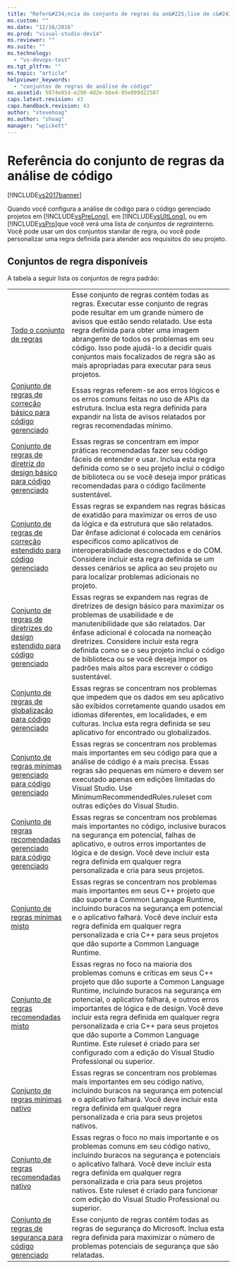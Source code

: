 ```yaml
---
title: "Refer&#234;ncia do conjunto de regras da an&#225;lise de c&#243;digo | Microsoft Docs"
ms.custom: ""
ms.date: "12/16/2016"
ms.prod: "visual-studio-dev14"
ms.reviewer: ""
ms.suite: ""
ms.technology: 
  - "vs-devops-test"
ms.tgt_pltfrm: ""
ms.topic: "article"
helpviewer_keywords: 
  - "conjuntos de regras de análise de código"
ms.assetid: 5874e854-e298-4d2e-bbe4-95e899d22587
caps.latest.revision: 43
caps.handback.revision: 43
author: "stevehoag"
ms.author: "shoag"
manager: "wpickett"
---
```

# Refer&#234;ncia do conjunto de regras da an&#225;lise de c&#243;digo
[!INCLUDE[vs2017banner](../code-quality/includes/vs2017banner.md)]

Quando você configura a análise de código para o código gerenciado projetos em [!INCLUDE[vsPreLong](../code-quality/includes/vsprelong_md.md)], em [!INCLUDE[vsUltLong](../code-quality/includes/vsultlong_md.md)], ou em [!INCLUDE[vsPro](../code-quality/includes/vspro_md.md)]que você verá uma lista *de conjuntos de regra*interno.  Você pode usar um dos conjuntos standar de regra, ou você pode personalizar uma regra definida para atender aos requisitos do seu projeto.  
  
## Conjuntos de regra disponíveis  
 A tabela a seguir lista os conjuntos de regra padrão:  
  
|||  
|-|-|  
|[Todo o conjunto de regras](../code-quality/all-rules-rule-set.md)|Esse conjunto de regras contém todas as regras.  Executar esse conjunto de regras pode resultar em um grande número de avisos que estão sendo relatado.  Use esta regra definida para obter uma imagem abrangente de todos os problemas em seu código.  Isso pode ajudá\-lo a decidir quais conjuntos mais focalizados de regra são as mais apropriadas para executar para seus projetos.|  
|[Conjunto de regras de correção básico para código gerenciado](../code-quality/basic-correctness-rules-rule-set-for-managed-code.md)|Essas regras referem\-se aos erros lógicos e os erros comuns feitas no uso de APIs da estrutura.  Inclua esta regra definida para expandir na lista de avisos relatados por regras recomendadas mínimo.|  
|[Conjunto de regras de diretriz do design básico para código gerenciado](../code-quality/basic-design-guideline-rules-rule-set-for-managed-code.md)|Essas regras se concentram em impor práticas recomendadas fazer seu código fáceis de entender e usar.  Inclua esta regra definida como se o seu projeto inclui o código de biblioteca ou se você deseja impor práticas recomendadas para o código facilmente sustentável.|  
|[Conjunto de regras de correção estendido para código gerenciado](../code-quality/extended-correctness-rules-rule-set-for-managed-code.md)|Essas regras se expandem nas regras básicas de exatidão para maximizar os erros de uso da lógica e da estrutura que são relatados.  Dar ênfase adicional é colocada em cenários específicos como aplicativos de interoperabilidade desconectados e do COM.  Considere incluir esta regra definida se um desses cenários se aplica ao seu projeto ou para localizar problemas adicionais no projeto.|  
|[Conjunto de regras de diretrizes do design estendido para código gerenciado](../code-quality/extended-design-guidelines-rules-rule-set-for-managed-code.md)|Essas regras se expandem nas regras de diretrizes de design básico para maximizar os problemas de usabilidade e de manutenibilidade que são relatados.  Dar ênfase adicional é colocada na nomeação diretrizes.  Considere incluir esta regra definida como se o seu projeto inclui o código de biblioteca ou se você deseja impor os padrões mais altos para escrever o código sustentável.|  
|[Conjunto de regras de globalização para código gerenciado](../code-quality/globalization-rules-rule-set-for-managed-code.md)|Essas regras se concentram nos problemas que impedem que os dados em seu aplicativo são exibidos corretamente quando usados em idiomas diferentes, em localidades, e em culturas.  Inclua esta regra definida se seu aplicativo for encontrado ou globalizados.|  
|[Conjunto de regras mínimas gerenciado para código gerenciado](../code-quality/managed-minimun-rules-rule-set-for-managed-code.md)|Essas regras se concentram nos problemas mais importantes em seu código para que a análise de código é a mais precisa.  Essas regras são pequenas em número e devem ser executado apenas em edições limitadas do Visual Studio.  Use MinimumRecommendedRules.ruleset com outras edições do Visual Studio.|  
|[Conjunto de regras recomendadas gerenciado para código gerenciado](../code-quality/managed-recommended-rules-rule-set-for-managed-code.md)|Essas regras se concentram nos problemas mais importantes no código, inclusive buracos na segurança em potencial, falhas de aplicativo, e outros erros importantes de lógica e de design.  Você deve incluir esta regra definida em qualquer regra personalizada e cria para seus projetos.|  
|[Conjunto de regras mínimas misto](../code-quality/mixed-minimum-rules-rule-set.md)|Essas regras se concentram nos problemas mais importantes em seus C\+\+ projeto que dão suporte a Common Language Runtime, incluindo buracos na segurança em potencial e o aplicativo falhará.  Você deve incluir esta regra definida em qualquer regra personalizada e cria C\+\+ para seus projetos que dão suporte a Common Language Runtime.|  
|[Conjunto de regras recomendadas misto](../code-quality/mixed-recommended-rules-rule-set.md)|Essas regras no foco na maioria dos problemas comuns e críticas em seus C\+\+ projeto que dão suporte a Common Language Runtime, incluindo buracos na segurança em potencial, o aplicativo falhará, e outros erros importantes de lógica e de design.  Você deve incluir esta regra definida em qualquer regra personalizada e cria C\+\+ para seus projetos que dão suporte a Common Language Runtime.  Este ruleset é criado para ser configurado com a edição do Visual Studio Professional ou superior.|  
|[Conjunto de regras mínimas nativo](../code-quality/native-minimum-rules-rule-set.md)|Essas regras se concentram nos problemas mais importantes em seu código nativo, incluindo buracos na segurança em potencial e o aplicativo falhará.  Você deve incluir esta regra definida em qualquer regra personalizada e cria para seus projetos nativos.|  
|[Conjunto de regras recomendadas nativo](../code-quality/native-recommended-rules-rule-set.md)|Essas regras o foco no mais importante e os problemas comuns em seu código nativo, incluindo buracos na segurança e potenciais o aplicativo falhará.  Você deve incluir esta regra definida em qualquer regra personalizada e cria para seus projetos nativos.  Este ruleset é criado para funcionar com edição do Visual Studio Professional ou superior.|  
|[Conjunto de regras de segurança para código gerenciado](../code-quality/security-rules-rule-set-for-managed-code.md)|Esse conjunto de regras contém todas as regras de segurança do Microsoft.  Inclua esta regra definida para maximizar o número de problemas potenciais de segurança que são relatadas.|
